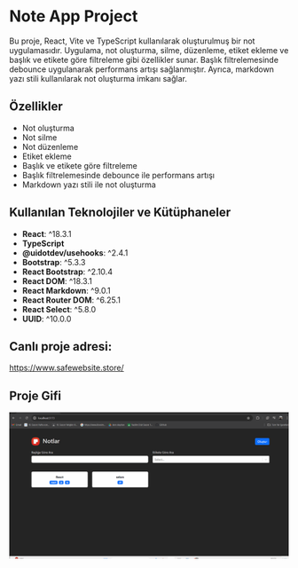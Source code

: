 # Note App Project

Bu proje, React, Vite ve TypeScript kullanılarak oluşturulmuş bir not uygulamasıdır. Uygulama, not oluşturma, silme, düzenleme, etiket ekleme ve başlık ve etikete göre filtreleme gibi özellikler sunar. Başlık filtrelemesinde debounce uygulanarak performans artışı sağlanmıştır. Ayrıca, markdown yazı stili kullanılarak not oluşturma imkanı sağlar.

## Özellikler

- Not oluşturma
- Not silme
- Not düzenleme
- Etiket ekleme
- Başlık ve etikete göre filtreleme
- Başlık filtrelemesinde debounce ile performans artışı
- Markdown yazı stili ile not oluşturma

## Kullanılan Teknolojiler ve Kütüphaneler

- **React**: ^18.3.1
- **TypeScript**
- **@uidotdev/usehooks**: ^2.4.1
- **Bootstrap**: ^5.3.3
- **React Bootstrap**: ^2.10.4
- **React DOM**: ^18.3.1
- **React Markdown**: ^9.0.1
- **React Router DOM**: ^6.25.1
- **React Select**: ^5.8.0
- **UUID**: ^10.0.0

## Canlı proje adresi:

https://www.safewebsite.store/

## Proje Gifi

<img src="screen1.gif" alt="project-gif">
